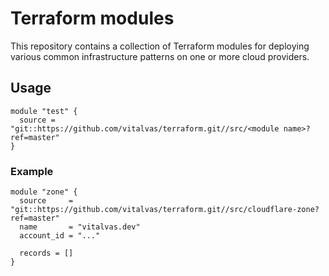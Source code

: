 # Terraform modules

This repository contains a collection of Terraform modules for deploying various common infrastructure patterns on one or more cloud providers.

## Usage

```hcl
module "test" {
  source = "git::https://github.com/vitalvas/terraform.git//src/<module name>?ref=master"
}
```

### Example

```hcl
module "zone" {
  source     = "git::https://github.com/vitalvas/terraform.git//src/cloudflare-zone?ref=master"
  name       = "vitalvas.dev"
  account_id = "..."

  records = []
}
```
